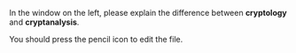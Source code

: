 In the window on the left, please explain the difference between **cryptology** and **cryptanalysis**.

You should press the pencil icon to edit the file.